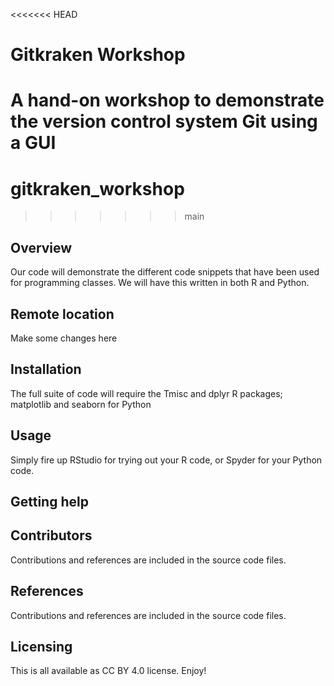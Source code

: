 <<<<<<< HEAD
# Gitkraken Workshop
A hand-on workshop to demonstrate the version control system Git using a GUI
=======
# gitkraken_workshop
>>>>>>> main

## Overview
Our code will demonstrate the different code snippets that have been used for programming
classes. We will have this written in both R and Python. 

## Remote location
Make some changes here

## Installation
The full suite of code will require the Tmisc and dplyr R packages; 
matplotlib and seaborn for Python

## Usage
Simply fire up RStudio for trying out your R code, or Spyder for your Python code.

## Getting help

## Contributors
Contributions and references are included in the source code files.

## References
Contributions and references are included in the source code files.

## Licensing
This is all available as CC BY 4.0 license. Enjoy!
